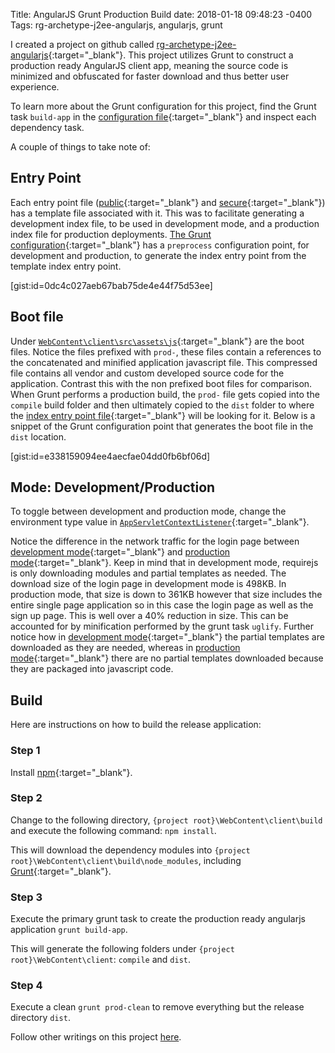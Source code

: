 Title: AngularJS Grunt Production Build
date: 2018-01-18 09:48:23 -0400
Tags: rg-archetype-j2ee-angularjs, angularjs, grunt

I created a project on github called [rg-archetype-j2ee-angularjs](https://github.com/gwnio/rg-archetype-j2ee-angularjs){:target="_blank"}.  This project utilizes Grunt to construct a production ready AngularJS client app, meaning the source code is minimized and obfuscated for faster download and thus better user experience.
<!-- PELICAN_END_SUMMARY -->

To learn more about the Grunt configuration for this project, find the Grunt task ```build-app``` in the [configuration file](https://github.com/gwnio/rg-archetype-j2ee-angularjs/blob/master/WebContent/client/build/Gruntfile.js){:target="_blank"} and inspect each dependency task.

A couple of things to take note of:

## Entry Point

Each entry point file ([public](https://github.com/gwnio/rg-archetype-j2ee-angularjs/blob/master/WebContent/client/src/index-app-public.tpl.jsp){:target="_blank"} and [secure](https://github.com/gwnio/rg-archetype-j2ee-angularjs/blob/master/WebContent/client/src/index-app-secure.tpl.jsp){:target="_blank"}) has a template file associated with it.  This was to facilitate generating a development index file, to be used in development mode, and a production index file for production deployments.  [The Grunt configuration](https://github.com/gwnio/rg-archetype-j2ee-angularjs/blob/master/WebContent/client/build/Gruntfile.js){:target="_blank"} has a ```preprocess``` configuration point, for development and production, to generate the index entry point from the template index entry point.

[gist:id=0dc4c027aeb67bab75de4e44f75d53ee]

## Boot file

Under [```WebContent\client\src\assets\js```](https://github.com/gwnio/rg-archetype-j2ee-angularjs/tree/master/WebContent/client/src/assets/js){:target="_blank"} are the boot files.  Notice the files prefixed with ```prod-```, these files contain a references to the concatenated and minified application javascript file.  This compressed file contains all vendor and custom developed source code for the application.  Contrast this with the non prefixed boot files for comparison.  When Grunt performs a production build, the ```prod-``` file gets copied into the ```compile``` build folder and then ultimately copied to the ```dist``` folder to where the [index entry point file](https://github.com/gwnio/rg-archetype-j2ee-angularjs/blob/16d2ea24a5907219828ed04701b124eaa35f9c21/WebContent/client/src/index-app-public.tpl.jsp#L41){:target="_blank"} will be looking for it.  Below is a snippet of the Grunt configuration point that generates the boot file in the ```dist``` location.

[gist:id=e338159094ee4aecfae04dd0fb6bf06d]


## Mode: Development/Production

To toggle between development and production mode, change the environment type value in [```AppServletContextListener```](https://github.com/gwnio/rg-archetype-j2ee-angularjs/blob/master/src/org/rg/archetype/web/servlet/AppServletContextListener.java){:target="_blank"}.

Notice the difference in the network traffic for the login page between [development mode]({filename}/images/blog/j2ee-angularjs-starter-project-grunt/development-network.png){:target="_blank"} and [production mode]({filename}/images/blog/j2ee-angularjs-starter-project-grunt/production-network.png){:target="_blank"}.  Keep in mind that in development mode, requirejs is only downloading modules and partial templates as needed.  The download size of the login page in development mode is 498KB.  In production mode, that size is down to 361KB however that size includes the entire single page application so in this case the login page as well as the sign up page.  This is well over a 40% reduction in size.  This can be accounted for by minification performed by the grunt task ```uglify```.  Further notice how in [development mode]({filename}/images/blog/j2ee-angularjs-starter-project-grunt/development-console.png){:target="_blank"} the partial templates are downloaded as they are needed, whereas in [production mode]({filename}/images/blog/j2ee-angularjs-starter-project-grunt/production-console.png){:target="_blank"} there are no partial templates downloaded because they are packaged into javascript code.

## Build
Here are instructions on how to build the release application:

### Step 1

Install [npm](https://docs.npmjs.com/cli/install){:target="_blank"}.

### Step 2

Change to the following directory, ```{project root}\WebContent\client\build``` and execute the following command: ```npm install```.

This will download the dependency modules into ```{project root}\WebContent\client\build\node_modules```, including [Grunt](https://gruntjs.com){:target="_blank"}.

### Step 3

Execute the primary grunt task to create the production ready angularjs application ```grunt build-app```.

This will generate the following folders under ```{project root}\WebContent\client```: ```compile``` and ```dist```.

### Step 4

Execute a clean ```grunt prod-clean``` to remove everything but the release directory ```dist```.

Follow other writings on this project [here](/tag/rg-archetype-j2ee-angularjs).